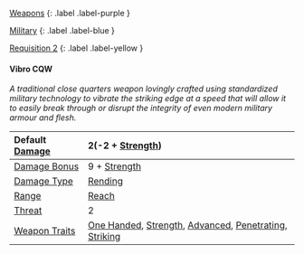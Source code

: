 
[Weapons](Game/Weapons-List)
{: .label .label-purple }

[Military](Game/Military)
{: .label .label-blue }

[Requisition 2](Game/Deployment#Requisition)
{: .label .label-yellow }
#### Vibro CQW
*A traditional close quarters weapon lovingly crafted using standardized military technology to vibrate the striking edge at a speed that will allow it to easily break through or disrupt the integrity of even modern military armour and flesh.*

| Default [Damage](Core/Weapons#Calculating%20Damage) | 2(-2 + [Strength](Game/Core/Strength)) |
| :--- | :--- |
| [Damage Bonus](Game/Core/Weapons#Damage%20Bonus) | 9 + [Strength](Game/Core/Strength) |
| [Damage Type](Core/Weapons#Damage%20Type) | [Rending](Core/Injury#Rending) |
| [Range](Core/Weapons#Range) | [Reach](Core/Movement#Reach) |
| [Threat](Core/Weapons#Threat) | 2 |
| [Weapon Traits](Core/Weapon-Traits) | [One Handed](Core/Weapon-Traits#One%20Handed), [Strength](Core/Weapon-Traits#Strength), [Advanced](Game/Core/Weapon-Traits#Advanced), [Penetrating](Game/Core/Weapon-Traits#Penetrating), [Striking](Game/Core/Weapon-Traits#Striking) |
